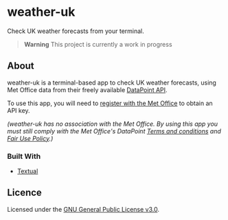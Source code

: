 # weather-uk

Check UK weather forecasts from your terminal.

> **Warning**
> This project is currently a work in progress

## About

weather-uk is a terminal-based app to check UK weather forecasts, using
Met Office data from their freely available
[DataPoint API](https://www.metoffice.gov.uk/services/data/datapoint).

To use this app, you will need to
[register with the Met Office](https://register.metoffice.gov.uk/WaveRegistrationClient/public/newaccount.do?service=datapoint)
to obtain an API key.

_(weather-uk has no association with the Met Office. By using this app you must
still comply with the Met Office's DataPoint
[Terms and conditions](https://www.metoffice.gov.uk/services/data/datapoint/terms-and-conditions---datapoint)
and [Fair Use Policy](https://www.metoffice.gov.uk/about-us/legal/fair-usage).)_

### Built With

- [Textual](https://github.com/Textualize/textual)

## Licence

Licensed under the [GNU General Public License v3.0](LICENSE).
